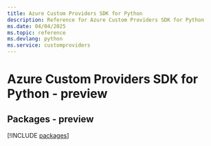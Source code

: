 ```yaml
---
title: Azure Custom Providers SDK for Python
description: Reference for Azure Custom Providers SDK for Python
ms.date: 04/04/2025
ms.topic: reference
ms.devlang: python
ms.service: customproviders
---
```

# Azure Custom Providers SDK for Python - preview
## Packages - preview
[!INCLUDE [packages](custom-providers-index.md)]